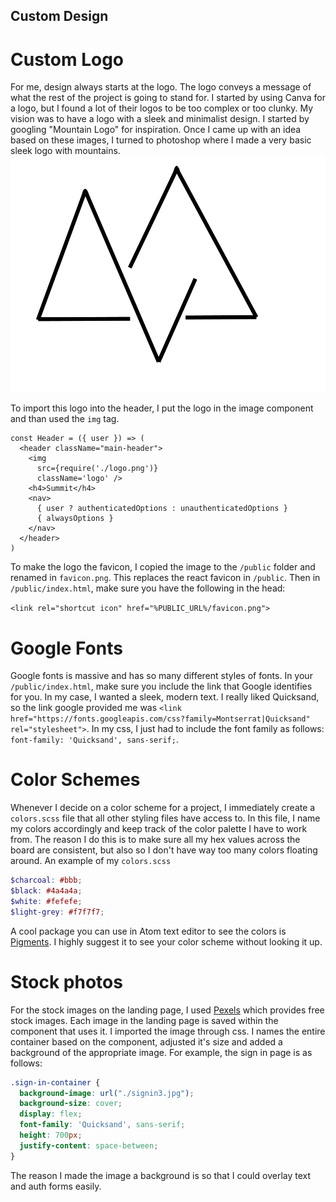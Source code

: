 ## Custom Design

# Custom Logo
For me, design always starts at the logo. The logo conveys a message of what the rest of the project is going to stand for. I started by using Canva for a logo, but I found a lot of their logos to be too complex or too clunky. My vision was to have a logo with a sleek and minimalist design. I started by googling "Mountain Logo" for inspiration. Once I came up with an idea based on these images, I turned to photoshop where I made a very basic sleek logo with mountains.
![logo](/src/header/logo.png)

To import this logo into the header, I put the logo in the image component and than used the `img` tag.

```JSX
const Header = ({ user }) => (
  <header className="main-header">
    <img
      src={require('./logo.png')}
      className='logo' />
    <h4>Summit</h4>
    <nav>
      { user ? authenticatedOptions : unauthenticatedOptions }
      { alwaysOptions }
    </nav>
  </header>
)
```
To make the logo the favicon, I copied the image to the `/public` folder and renamed in `favicon.png`. This replaces the react favicon in `/public`. Then in `/public/index.html`, make sure you have the following in the head:

`<link rel="shortcut icon" href="%PUBLIC_URL%/favicon.png">`

# Google Fonts
Google fonts is massive and has so many different styles of fonts. In your `/public/index.html`, make sure you include the link that Google identifies for you. In my case, I wanted a sleek, modern text. I really liked Quicksand, so the link google provided me was `<link href="https://fonts.googleapis.com/css?family=Montserrat|Quicksand" rel="stylesheet">`. In my css, I just had to include the font family as follows: `font-family: 'Quicksand', sans-serif;`. 


# Color Schemes
Whenever I decide on a color scheme for a project, I immediately create a `colors.scss` file that all other styling files have access to. In this file, I name my colors accordingly and keep track of the color palette I have to work from. The reason I do this is to make sure all my hex values across the board are consistent, but also so I don't have way too many colors floating around. An example of my `colors.scss`


```scss
$charcoal: #bbb;
$black: #4a4a4a;
$white: #fefefe;
$light-grey: #f7f7f7;
```

A cool package you can use in Atom text editor to see the colors is [Pigments](https://atom.io/packages/pigments). I highly suggest it to see your color scheme without looking it up.

# Stock photos
For the stock images on the landing page, I used [Pexels](https://www.pexels.com/) which provides free stock images. Each image in the landing page is saved within the component that uses it. I imported the image through css. I names the entire container based on the component, adjusted it's size and added a background of the appropriate image. For example, the sign in page is as follows:

```css
.sign-in-container {
  background-image: url("./signin3.jpg");
  background-size: cover;
  display: flex;
  font-family: 'Quicksand', sans-serif;
  height: 700px;
  justify-content: space-between;
}
```

The reason I made the image a background is so that I could overlay text and auth forms easily.
